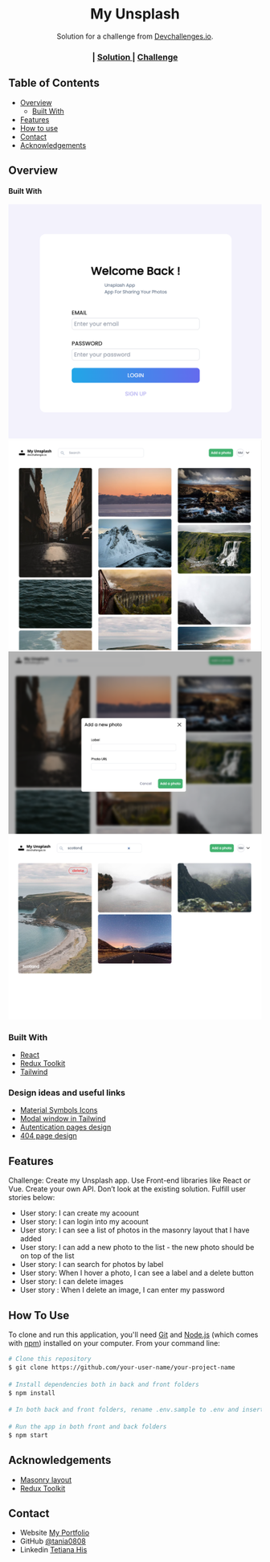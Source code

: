 <!-- Please update value in the {}  -->

<h1 align="center">My Unsplash</h1>

<div align="center">
   Solution for a challenge from  <a href="http://devchallenges.io" target="_blank">Devchallenges.io</a>.
</div>

<div align="center">
  <h3>
    <span> | </span>
    <a href="https://github.com/tania0808/my-unsplash">
      Solution
    </a>
    <span> | </span>
    <a href="https://devchallenges.io/challenges/rYyhwJAxMfES5jNQ9YsP">
      Challenge
    </a>
  </h3>
</div>

<!-- TABLE OF CONTENTS -->

## Table of Contents

- [Overview](#overview)
  - [Built With](#built-with)
- [Features](#features)
- [How to use](#how-to-use)
- [Contact](#contact)
- [Acknowledgements](#acknowledgements)

<!-- OVERVIEW -->

## Overview

#### Built With
![Login Page](login-page.png)
![Home Page](screen-all.png)
![Add Photo Functionality](screen-add-photo.png)
![Search Photo Functionality](screen-search.png)

### Built With

- [React](https://reactjs.org/)
- [Redux Toolkit](https://redux-toolkit.js.org/)
- [Tailwind](https://tailwindcss.com/)

### Design ideas and useful links

- [Material Symbols Icons](https://fonts.google.com/icons)
- [Modal window in Tailwind](https://www.youtube.com/watch?v=kcpe4kqZaKg)
- [Autentication pages design](https://uidesigndaily.com/posts/sketch-login-log-in-authentication-mobile-day-565)
- [404 page design](https://uidesigndaily.com/posts/sketch-scrumbs-404-page-error-message-day-722)

## Features
Challenge: Create my Unsplash app. Use Front-end libraries like React or Vue. Create your own API. Don’t look at the existing solution. Fulfill user stories below:

- User story: I can create my acoount
- User story: I can login into my acoount
- User story: I can see a list of photos in the masonry layout that I have added
- User story: I can add a new photo to the list - the new photo should be on top of the list
- User story: I can search for photos by label
- User story: When I hover a photo, I can see a label and a delete button
- User story: I can delete images
- User story : When I delete an image, I can enter my password


## How To Use


To clone and run this application, you'll need [Git](https://git-scm.com) and [Node.js](https://nodejs.org/en/download/) (which comes with [npm](http://npmjs.com)) installed on your computer. From your command line:

```bash
# Clone this repository
$ git clone https://github.com/your-user-name/your-project-name

# Install dependencies both in back and front folders
$ npm install

# In both back and front folders, rename .env.sample to .env and insert your data to environmental variables

# Run the app in both front and back folders
$ npm start
```

## Acknowledgements

- [Masonry layout](https://dev.to/kdrbek/responsive-masonry-layout-with-tailwindcss-in-2-steps-4kkj)
- [Redux Toolkit](https://redux-toolkit.js.org/)

## Contact

- Website [My Portfolio](https://portfolio-tania-his.netlify.app/)
- GitHub [@tania0808](https://github.com/tania0808)
- Linkedin [Tetiana His](https://www.linkedin.com/in/tetiana-his/)
